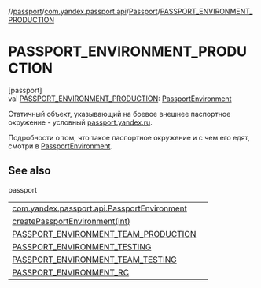//[passport](../../../index.md)/[com.yandex.passport.api](../index.md)/[Passport](index.md)/[PASSPORT_ENVIRONMENT_PRODUCTION](-p-a-s-s-p-o-r-t_-e-n-v-i-r-o-n-m-e-n-t_-p-r-o-d-u-c-t-i-o-n.md)

# PASSPORT_ENVIRONMENT_PRODUCTION

[passport]\
val [PASSPORT_ENVIRONMENT_PRODUCTION](-p-a-s-s-p-o-r-t_-e-n-v-i-r-o-n-m-e-n-t_-p-r-o-d-u-c-t-i-o-n.md): [PassportEnvironment](../-passport-environment/index.md)

 Статичный объект, указывающий на боевое внешнее паспортное окружение - условный [passport.yandex.ru](https://passport.yandex.ru). 

 Подробности о том, что такое паспортное окружение и с чем его едят, смотри в [PassportEnvironment](../-passport-environment/index.md). 

## See also

passport

| | |
|---|---|
| [com.yandex.passport.api.PassportEnvironment](../-passport-environment/index.md) |  |
| [createPassportEnvironment(int)](create-passport-environment.md) |  |
| [PASSPORT_ENVIRONMENT_TEAM_PRODUCTION](-p-a-s-s-p-o-r-t_-e-n-v-i-r-o-n-m-e-n-t_-t-e-a-m_-p-r-o-d-u-c-t-i-o-n.md) |  |
| [PASSPORT_ENVIRONMENT_TESTING](-p-a-s-s-p-o-r-t_-e-n-v-i-r-o-n-m-e-n-t_-t-e-s-t-i-n-g.md) |  |
| [PASSPORT_ENVIRONMENT_TEAM_TESTING](-p-a-s-s-p-o-r-t_-e-n-v-i-r-o-n-m-e-n-t_-t-e-a-m_-t-e-s-t-i-n-g.md) |  |
| [PASSPORT_ENVIRONMENT_RC](-p-a-s-s-p-o-r-t_-e-n-v-i-r-o-n-m-e-n-t_-r-c.md) |  |
